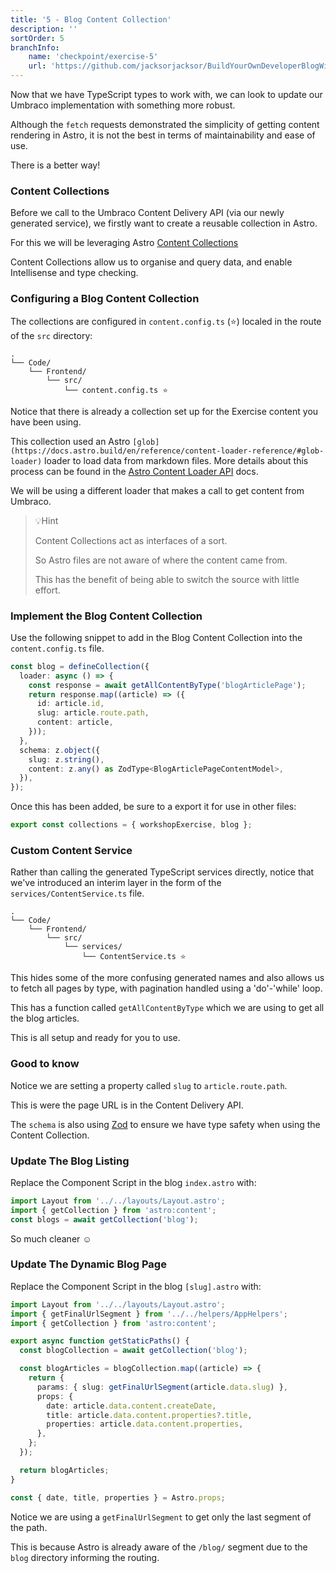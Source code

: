 ```yaml
---
title: '5 - Blog Content Collection'
description: ''
sortOrder: 5
branchInfo:
    name: 'checkpoint/exercise-5'
    url: 'https://github.com/jacksorjacksor/BuildYourOwnDeveloperBlogWithUmbraco15AndAstro/tree/checkpoint/start'
---
```


Now that we have TypeScript types to work with, we can look to update our Umbraco implementation with something more robust.

Although the `fetch` requests demonstrated the simplicity of getting content rendering in Astro, it is not the best in terms of maintainability and ease of use.

There is a better way!

### Content Collections

Before we call to the Umbraco Content Delivery API (via our newly generated service), we firstly want to create a reusable collection in Astro.

For this we will be leveraging Astro [Content Collections](https://docs.astro.build/en/guides/content-collections/)

Content Collections allow us to organise and query data, and enable Intellisense and type checking.

### Configuring a Blog Content Collection

The collections are configured in `content.config.ts` (⭐) localed in the route of the `src` directory:

```
.
└── Code/
    └── Frontend/
        └── src/
            └── content.config.ts ⭐
```

Notice that there is already a collection set up for the Exercise content you have been using.

This collection used an Astro `[glob](https://docs.astro.build/en/reference/content-loader-reference/#glob-loader)` loader to load data from markdown files. More details about this process can be found in the [Astro Content Loader API](https://docs.astro.build/en/reference/content-loader-reference/) docs.

We will be using a different loader that makes a call to get content from Umbraco.

> 💡Hint
>
> Content Collections act as interfaces of a sort.
>
> So Astro files are not aware of where the content came from.
>
> This has the benefit of being able to switch the source with little effort.

### Implement the Blog Content Collection

Use the following snippet to add in the Blog Content Collection into the `content.config.ts` file.

```ts title=./Code/Frontend/src/content.config.ts
const blog = defineCollection({
  loader: async () => {
    const response = await getAllContentByType('blogArticlePage');
    return response.map((article) => ({
      id: article.id,
      slug: article.route.path,
      content: article,
    }));
  },
  schema: z.object({
    slug: z.string(),
    content: z.any() as ZodType<BlogArticlePageContentModel>,
  }),
});
```

Once this has been added, be sure to a export it for use in other files:

```ts title=.Code/Frontend/src/content.config.ts
export const collections = { workshopExercise, blog };
```

### Custom Content Service

Rather than calling the generated TypeScript services directly, notice that we've introduced an interim layer in the form of the `services/ContentService.ts` file.

```
.
└── Code/
    └── Frontend/
        └── src/
            └── services/
                └── ContentService.ts ⭐
```

This hides some of the more confusing generated names and also allows us to fetch all pages by type, with pagination handled using a 'do'-'while' loop.

This has a function called `getAllContentByType` which we are using to get all the blog articles.

This is all setup and ready for you to use.

### Good to know

Notice we are setting a property called `slug` to `article.route.path`.

This is were the page URL is in the Content Delivery API.

The `schema` is also using [Zod](https://zod.dev/) to ensure we have type safety when using the Content Collection.

### Update The Blog Listing

Replace the Component Script in the blog `index.astro` with:

```ts title=./Code/Frontend/src/pages/blog/index.astro
import Layout from '../../layouts/Layout.astro';
import { getCollection } from 'astro:content';
const blogs = await getCollection('blog');
```

So much cleaner ☺️

### Update The Dynamic Blog Page

Replace the Component Script in the blog `[slug].astro` with:

```ts title=./Code/Frontend/src/pages/blog/[slug].astro
import Layout from '../../layouts/Layout.astro';
import { getFinalUrlSegment } from '../../helpers/AppHelpers';
import { getCollection } from 'astro:content';

export async function getStaticPaths() {
  const blogCollection = await getCollection('blog');

  const blogArticles = blogCollection.map((article) => {
    return {
      params: { slug: getFinalUrlSegment(article.data.slug) },
      props: {
        date: article.data.content.createDate,
        title: article.data.content.properties?.title,
        properties: article.data.content.properties,
      },
    };
  });

  return blogArticles;
}

const { date, title, properties } = Astro.props;
```

Notice we are using a `getFinalUrlSegment` to get only the last segment of the path.

This is because Astro is already aware of the `/blog/` segment due to the `blog` directory informing the routing.
